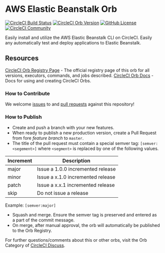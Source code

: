 # AWS Elastic Beanstalk Orb

[![CircleCI Build Status](https://circleci.com/gh/CircleCI-Public/aws-elastic-beanstalk-orb.svg?style=shield "CircleCI Build Status")](https://circleci.com/gh/CircleCI-Public/aws-elastic-beanstalk-orb) [![CircleCI Orb Version](https://img.shields.io/badge/endpoint.svg?url=https://badges.circleci.io/orb/circleci/aws-elastic-beanstalk)](https://circleci.com/orbs/registry/orb/circleci/aws-elastic-beanstalk) [![GitHub License](https://img.shields.io/badge/license-MIT-lightgrey.svg)](https://raw.githubusercontent.com/CircleCI-Public/aws-elastic-beanstalk-orb/master/LICENSE) [![CircleCI Community](https://img.shields.io/badge/community-CircleCI%20Discuss-343434.svg)](https://discuss.circleci.com/c/ecosystem/orbs)



Easily install and utilize the AWS Elastic Beanstalk CLI on CircleCI. Easily any automatically test and deploy applications to Elastic Beanstalk.



## Resources

[CircleCI Orb Registry Page](https://circleci.com/orbs/registry/orb/circleci/aws-elastic-beanstalk-orb) - The official registry page of this orb for all versions, executors, commands, and jobs described.
[CircleCI Orb Docs](https://circleci.com/docs/2.0/orb-intro/#section=configuration) - Docs for using and creating CircleCI Orbs.

### How to Contribute

We welcome [issues](https://github.com/CircleCI-Public/aws-elastic-beanstalk-orb/issues) to and [pull requests](https://github.com/CircleCI-Public/aws-elastic-beanstalk-orb/pulls) against this repository!

### How to Publish
* Create and push a branch with your new features.
* When ready to publish a new production version, create a Pull Request from fore _feature branch_ to `master`.
* The title of the pull request must contain a special semver tag: `[semver:<segement>]` where `<segment>` is replaced by one of the following values.

| Increment | Description|
| ----------| -----------|
| major     | Issue a 1.0.0 incremented release|
| minor     | Issue a x.1.0 incremented release|
| patch     | Issue a x.x.1 incremented release|
| skip      | Do not issue a release|

Example: `[semver:major]`

* Squash and merge. Ensure the semver tag is preserved and entered as a part of the commit message.
* On merge, after manual approval, the orb will automatically be published to the Orb Registry.


For further questions/comments about this or other orbs, visit the Orb Category of [CircleCI Discuss](https://discuss.circleci.com/c/orbs).

